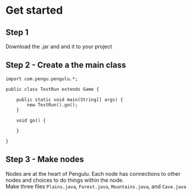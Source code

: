 # Get started
## Step 1
Download the .jar and and it to your project
## Step 2 - Create a the main class
```
import com.pengu.pengulu.*;

public class TestRun extends Game {
	
	public static void main(String[] args) {
		new TestRun().go();
	}
	
	void go() {
		
	}
	
}
```
## Step 3 - Make nodes
Nodes are at the heart of Pengulu. Each node has connections to other nodes and choices to do things within the node.<br>
Make three files `Plains.java`, `Forest.java`, `Mountains.java`, and `Cave.java`
